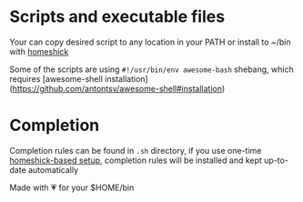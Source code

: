 # Scripts and executable files

Your can copy desired script to any location in your PATH
or install to ~/bin with [homeshick](https://github.com/antontsv/homeshick)

Some of the scripts are using `#!/usr/bin/env awesome-bash` shebang,
which requires [awesome-shell installation] (https://github.com/antontsv/awesome-shell#installation)

# Completion

Completion rules can be found in `.sh` directory,
if you use one-time [homeshick-based setup](https://git.io/all.files),
completion rules will be installed and kept up-to-date automatically

Made with 💗  for your $HOME/bin

